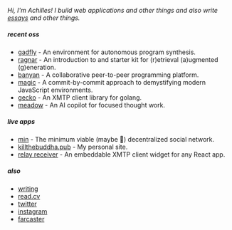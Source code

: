 _Hi, I'm Achilles! I build web applications and other things and also write [essays](https://killthebuddha.pub) and other things._

##### recent oss

- [gadfly](https://github.com/killthebuddh4/gadfly) - An environment for autonomous program synthesis.
- [ragnar](https://github.com/killthebuddh4/ragnar) - An introduction to and starter kit for (r)etrieval (a)ugmented (g)eneration.
- [banyan](https://github.com/killthebuddh4/banyan) - A collaborative peer-to-peer programming platform.
- [magic](https://github.com/killthebuddh4/magic) - A commit-by-commit approach to demystifying modern JavaScript environments.
- [gecko](https://github.com/killthebuddh4/gecko) - An XMTP client library for golang.
- [meadow](https://github.com/meadow-sh/meadow) - An AI copilot for focused thought work.

##### live apps

- [min](https://min.banyan.sh) - The minimum viable (maybe 😬) decentralized social network.
- [killthebuddha.pub](https://killthebuddha.pub) - My personal site.
- [relay receiver](https://demo.relay.cc) - An embeddable XMTP client widget for any React app.

##### also

- [writing](https://killthebuddha.pub)
- [read.cv](https://read.cv/achilles)
- [twitter](https://twitter.com/killthebuddha_)
- [instagram](https://instagram.com/killthebuddh4)
- [farcaster](https://warpcast.com/ktb)

